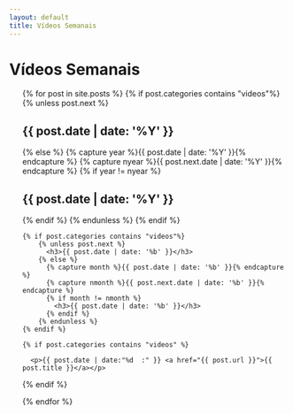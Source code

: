 ```yaml
---
layout: default
title: Vídeos Semanais
---
```

# Vídeos Semanais 

<ul>
  {% for post in site.posts %}
	{% if post.categories contains "videos"%}
	    {% unless post.next %}
	      <h2>{{ post.date | date: '%Y' }}</h2>
	    {% else %}
	      {% capture year %}{{ post.date | date: '%Y' }}{% endcapture %}
	      {% capture nyear %}{{ post.next.date | date: '%Y' }}{% endcapture %}
	      {% if year != nyear %}
	        <h2>{{ post.date | date: '%Y' }}</h2>
	      {% endif %}
	    {% endunless %}
	{% endif %}

	{% if post.categories contains "videos"%}
	    {% unless post.next %}
	      <h3>{{ post.date | date: '%b' }}</h3>
	    {% else %}
	      {% capture month %}{{ post.date | date: '%b' }}{% endcapture %}
	      {% capture nmonth %}{{ post.next.date | date: '%b' }}{% endcapture %}
	      {% if month != nmonth %}
	        <h3>{{ post.date | date: '%b' }}</h3>
	      {% endif %}
	    {% endunless %}
    {% endif %}

    {% if post.categories contains "videos" %}
  
      <p>{{ post.date | date:"%d  :" }} <a href="{{ post.url }}">{{ post.title }}</a></p>
   
   {% endif %}

  {% endfor %}
</ul>


